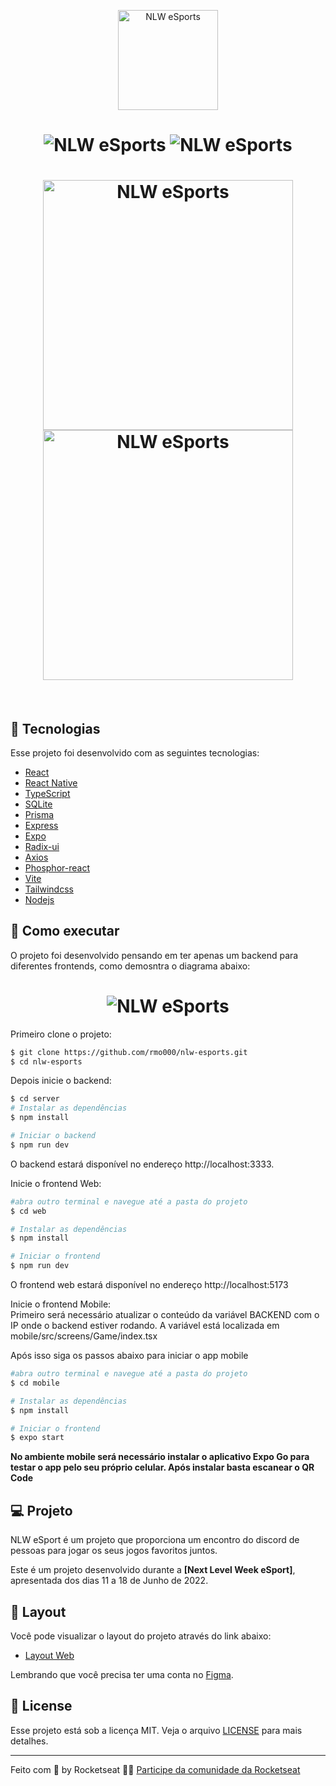 <p align="center">
  <img alt="NLW eSports" src=".github/logo-nlw-esports.svg" width="160px">
</p>

<h1 align="center">
    <img alt="NLW eSports" src=".github/Web.png" />
    <img alt="NLW eSports" src=".github/modal.png" />
</h1>

<h1 align="center">
    <img alt="NLW eSports" width="400" src=".github/mobile2.jpg" />
    <img alt="NLW eSports" width="400" src=".github/mobile3.jpg" />
</h1>

<br>

## 🧪 Tecnologias

Esse projeto foi desenvolvido com as seguintes tecnologias:

- [React](https://reactjs.org)
- [React Native](https://reactnative.dev/)
- [TypeScript](https://www.typescriptlang.org/)
- [SQLite](https://www.sqlite.org/index.html)
- [Prisma](https://www.prisma.io/)
- [Express](https://expressjs.com/pt-br/)
- [Expo](https://expo.dev/)
- [Radix-ui](https://www.radix-ui.com/)
- [Axios](https://axios-http.com/ptbr/docs/intro)
- [Phosphor-react](https://phosphoricons.com/)
- [Vite](https://vitejs.dev/)
- [Tailwindcss](https://tailwindcss.com/)
- [Nodejs](https://nodejs.org/en/)

## 🚀 Como executar

O projeto foi desenvolvido pensando em ter apenas um backend para diferentes frontends, como demosntra o diagrama abaixo:

<h1 align="center">
  <img alt="NLW eSports" src=".github/fluxo.png">
</h1>

Primeiro clone o projeto:

```bash
$ git clone https://github.com/rmo000/nlw-esports.git
$ cd nlw-esports
```

Depois inicie o backend:
```bash
$ cd server
# Instalar as dependências
$ npm install

# Iniciar o backend
$ npm run dev
```
O backend estará disponível no endereço http://localhost:3333.

Inicie o frontend Web:

```bash
#abra outro terminal e navegue até a pasta do projeto
$ cd web

# Instalar as dependências
$ npm install

# Iniciar o frontend
$ npm run dev
```
O frontend web estará disponível no endereço http://localhost:5173

Inicie o frontend Mobile:<br />
Primeiro será necessário atualizar o conteúdo da variável BACKEND com o IP onde o backend estiver rodando.
A variável está localizada em mobile/src/screens/Game/index.tsx

Após isso siga os passos abaixo para iniciar o app mobile

```bash
#abra outro terminal e navegue até a pasta do projeto
$ cd mobile

# Instalar as dependências
$ npm install

# Iniciar o frontend
$ expo start
```
**No ambiente mobile será necessário instalar o aplicativo Expo Go para testar o app pelo seu próprio celular. 
Após instalar basta escanear o QR Code**

## 💻 Projeto

NLW eSport é um projeto que proporciona um encontro do discord de pessoas para jogar os seus jogos favoritos juntos. 

Este é um projeto desenvolvido durante a **[Next Level Week eSport]**, apresentada dos dias 11 a 18 de Junho de 2022.


## 🔖 Layout

Você pode visualizar o layout do projeto através do link abaixo:

- [Layout Web](https://www.figma.com/community/file/1150897317533332617) 

Lembrando que você precisa ter uma conta no [Figma](http://figma.com/).

## 📝 License

Esse projeto está sob a licença MIT. Veja o arquivo [LICENSE](LICENSE.md) para mais detalhes.

---

Feito com 💜 by Rocketseat 👋🏻 [Participe da comunidade da Rocketseat](https://discord.gg/gKUVrzrPrU)
